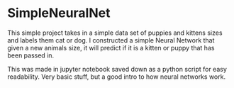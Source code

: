 # SimpleNeuralNet

This simple project takes in a simple data set of puppies and kittens sizes and labels them cat or dog. I constructed a simple Neural Network that given a new animals size, it will predict if it is a kitten or puppy that has been passed in. 

This was made in jupyter notebook saved down as a python script for easy readability. Very basic stuff, but a good intro to how neural networks work. 